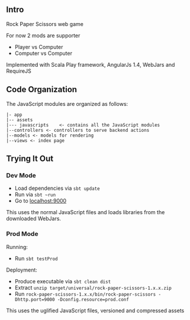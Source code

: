 ## Intro
Rock Paper Scissors web game
 
For now 2 mods are supporter
* Player vs Computer
* Computer vs Computer

Implemented with Scala Play framework, AngularJs 1.4, WebJars and RequireJS 

## Code Organization

The JavaScript modules are organized as follows:

    |- app
    |-- assets 
    |--- javascripts    <- contains all the JavaScript modules
    |--controllers <- controllers to serve backend actions
    |--models <- models for rendering 
    |--views <- index page


## Trying It Out

### Dev Mode

* Load dependencies via `sbt update`
* Run via `sbt ~run`
* Go to [localhost:9000](http://localhost:9000)

This uses the normal JavaScript files and loads libraries from the downloaded WebJars.

### Prod Mode

Running:

* Run `sbt testProd`

Deployment:

* Produce executable via `sbt clean dist`
* Extract `unzip target/universal/rock-paper-scissors-1.x.x.zip`
* Run `rock-paper-scissors-1.x.x/bin/rock-paper-scissors -Dhttp.port=9000 -Dconfig.resource=prod.conf`


This uses the uglified JavaScript files, versioned and compressed assets
